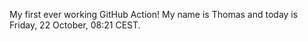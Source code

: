 My first ever working GitHub Action!
My name is Thomas and today is Friday, 22 October, 08:21 CEST. 
